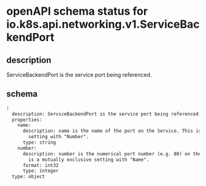 # openAPI schema status for io.k8s.api.networking.v1.ServiceBackendPort

## description

ServiceBackendPort is the service port being referenced.

## schema

```yaml
|
  description: ServiceBackendPort is the service port being referenced.
  properties:
    name:
      description: name is the name of the port on the Service. This is a mutually exclusive
        setting with "Number".
      type: string
    number:
      description: number is the numerical port number (e.g. 80) on the Service. This
        is a mutually exclusive setting with "Name".
      format: int32
      type: integer
  type: object

```

